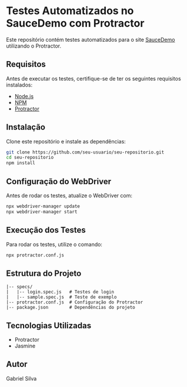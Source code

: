 # Testes Automatizados no SauceDemo com Protractor

Este repositório contém testes automatizados para o site [SauceDemo](https://www.saucedemo.com/) utilizando o Protractor.

## Requisitos
Antes de executar os testes, certifique-se de ter os seguintes requisitos instalados:
- [Node.js](https://nodejs.org/)
- [NPM](https://www.npmjs.com/)
- [Protractor](https://www.protractortest.org/)

## Instalação
Clone este repositório e instale as dependências:
```sh
git clone https://github.com/seu-usuario/seu-repositorio.git
cd seu-repositorio
npm install
```

## Configuração do WebDriver
Antes de rodar os testes, atualize o WebDriver com:
```sh
npx webdriver-manager update
npx webdriver-manager start
```

## Execução dos Testes
Para rodar os testes, utilize o comando:
```sh
npx protractor.conf.js
```

## Estrutura do Projeto
```
|-- specs/
|   |-- login.spec.js   # Testes de login
|   |-- sample.spec.js  # Teste de exemplo
|-- protractor.conf.js  # Configuração do Protractor
|-- package.json        # Dependências do projeto
```

## Tecnologias Utilizadas
- Protractor
- Jasmine

## Autor
Gabriel Silva

